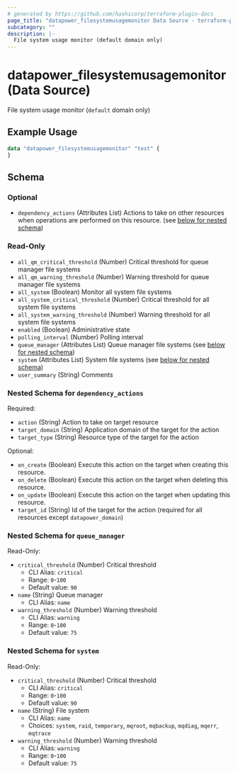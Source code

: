 ```yaml
---
# generated by https://github.com/hashicorp/terraform-plugin-docs
page_title: "datapower_filesystemusagemonitor Data Source - terraform-provider-datapower"
subcategory: ""
description: |-
  File system usage monitor (default domain only)
---
```


# datapower_filesystemusagemonitor (Data Source)

File system usage monitor (`default` domain only)

## Example Usage

```terraform
data "datapower_filesystemusagemonitor" "test" {
}
```

<!-- schema generated by tfplugindocs -->
## Schema

### Optional

- `dependency_actions` (Attributes List) Actions to take on other resources when operations are performed on this resource. (see [below for nested schema](#nestedatt--dependency_actions))

### Read-Only

- `all_qm_critical_threshold` (Number) Critical threshold for queue manager file systems
- `all_qm_warning_threshold` (Number) Warning threshold for queue manager file systems
- `all_system` (Boolean) Monitor all system file systems
- `all_system_critical_threshold` (Number) Critical threshold for all system file systems
- `all_system_warning_threshold` (Number) Warning threshold for all system file systems
- `enabled` (Boolean) Administrative state
- `polling_interval` (Number) Polling interval
- `queue_manager` (Attributes List) Queue manager file systems (see [below for nested schema](#nestedatt--queue_manager))
- `system` (Attributes List) System file systems (see [below for nested schema](#nestedatt--system))
- `user_summary` (String) Comments

<a id="nestedatt--dependency_actions"></a>
### Nested Schema for `dependency_actions`

Required:

- `action` (String) Action to take on target resource
- `target_domain` (String) Application domain of the target for the action
- `target_type` (String) Resource type of the target for the action

Optional:

- `on_create` (Boolean) Execute this action on the target when creating this resource.
- `on_delete` (Boolean) Execute this action on the target when deleting this resource.
- `on_update` (Boolean) Execute this action on the target when updating this resource.
- `target_id` (String) Id of the target for the action (required for all resources except `datapower_domain`)


<a id="nestedatt--queue_manager"></a>
### Nested Schema for `queue_manager`

Read-Only:

- `critical_threshold` (Number) Critical threshold
  - CLI Alias: `critical`
  - Range: `0`-`100`
  - Default value: `90`
- `name` (String) Queue manager
  - CLI Alias: `name`
- `warning_threshold` (Number) Warning threshold
  - CLI Alias: `warning`
  - Range: `0`-`100`
  - Default value: `75`


<a id="nestedatt--system"></a>
### Nested Schema for `system`

Read-Only:

- `critical_threshold` (Number) Critical threshold
  - CLI Alias: `critical`
  - Range: `0`-`100`
  - Default value: `90`
- `name` (String) File system
  - CLI Alias: `name`
  - Choices: `system`, `raid`, `temporary`, `mqroot`, `mqbackup`, `mqdiag`, `mqerr`, `mqtrace`
- `warning_threshold` (Number) Warning threshold
  - CLI Alias: `warning`
  - Range: `0`-`100`
  - Default value: `75`

